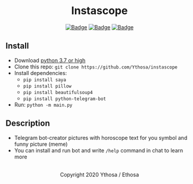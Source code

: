 <br>

<h1 align="center">Instascope</h1>
<div align="center">

[![Badge](https://img.shields.io/badge/Uses-Python-blue.svg?style=flat-square)]("Python")
[![Badge](https://img.shields.io/badge/Open-Source-important.svg?style=flat-square)]("OpenSource")
[![Badge](https://img.shields.io/badge/Made_with-Love-ff69b4.svg?style=flat-square)]("MadeWithLove")
    
</div>

## Install
-   Download [python 3.7 or high](https://python.org/download)
-   Clone this repo: `git clone https://github.com/Ythosa/instascope`
-   Install dependencies:
    -   `pip install saya`
    -   `pip install pillow`
    -   `pip install beautifulsoup4`
    -   `pip install python-telegram-bot`
-   Run: `python -m main.py`


## Description
-   Telegram bot-creator pictures with horoscope text for you symbol and
funny picture (meme)
-   You can install and run bot and write `/help` command in chat to learn more

<br>

<div align="center">
  Copyright 2020 Ythosa / Ethosa
</div>
